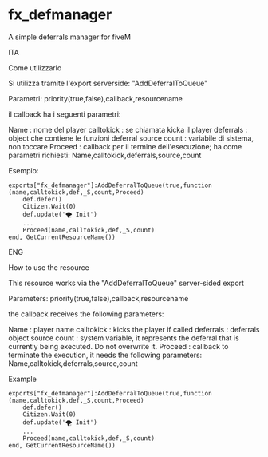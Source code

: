# fx_defmanager
 A simple deferrals manager for fiveM
 
 ITA
 
 Come utilizzarlo
 
 Si utilizza tramite l'export serverside: "AddDeferralToQueue"

Parametri: priority(true,false),callback,resourcename

il callback ha i seguenti parametri:

Name : nome del player
calltokick : se chiamata kicka il player
deferrals : object che contiene le funzioni deferral
source
count : variabile di sistema, non toccare
Proceed : callback per il termine dell'esecuzione; ha come parametri richiesti: Name,calltokick,deferrals,source,count

Esempio:

```
exports["fx_defmanager"]:AddDeferralToQueue(true,function (name,calltokick,def,_S,count,Proceed)
    def.defer()
    Citizen.Wait(0)
    def.update('🌪️ Init')
    ...
    Proceed(name,calltokick,def,_S,count)
end, GetCurrentResourceName())
```

ENG

How to use the resource

This resource works via the "AddDeferralToQueue" server-sided export

Parameters: priority(true,false),callback,resourcename

the callback receives the following parameters:

Name : player name
calltokick : kicks the player if called
deferrals : deferrals object
source
count : system variable, it represents the deferral that is currently being executed. Do not overwrite it.
Proceed : callback to terminate the execution, it needs the following parameters: Name,calltokick,deferrals,source,count

Example

```
exports["fx_defmanager"]:AddDeferralToQueue(true,function (name,calltokick,def,_S,count,Proceed)
    def.defer()
    Citizen.Wait(0)
    def.update('🌪️ Init')
    ...
    Proceed(name,calltokick,def,_S,count)
end, GetCurrentResourceName())
```

